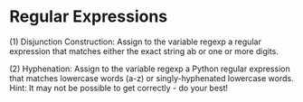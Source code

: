 # Regular Expressions

(1) Disjunction Construction:  Assign to the variable regexp a regular expression that matches either the exact string ab or one or more digits.

(2) Hyphenation:  Assign to the variable regexp a Python regular expression that matches lowercase words (a-z) or singly-hyphenated lowercase words.  Hint: It may not be possible to get correctly - do your best!
